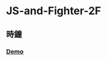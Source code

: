 # JS-and-Fighter-2F

## 時鐘

### <a href="http://rexhung0302.github.io/JS-and-Fighter/JS-and-Fighter-2F/clock.html">Demo</a>
